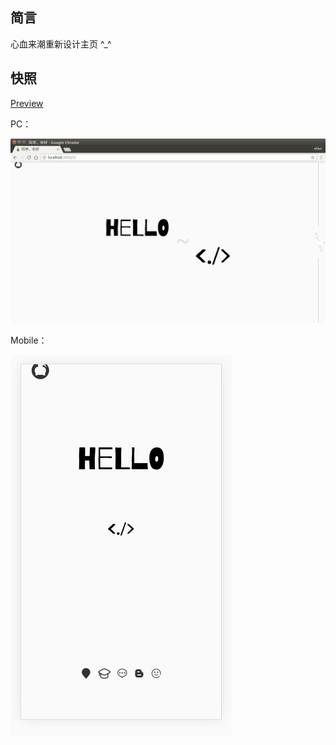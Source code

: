 ## 简言

心血来潮重新设计主页 ^_^

## 快照

[Preview](http://hexo.hxtao.site/hxtao.site/03/)

PC：

![pc](./source/images/snapshot-pc.png)

Mobile：

![mobile](./source/images/snapshot-mobile.png)